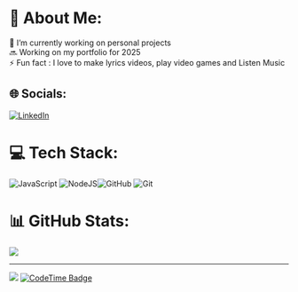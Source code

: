 # 💫 About Me:
🔭 I’m currently working on personal projects<br>🔜 Working on my portfolio for 2025<br>⚡ Fun fact : I love to make lyrics videos, play video games and Listen Music


## 🌐 Socials:
[![LinkedIn](https://img.shields.io/badge/LinkedIn-%230077B5.svg?logo=linkedin&logoColor=white)](https://linkedin.com/in/https://www.linkedin.com/in/adrian-mira-aasm27/) 

# 💻 Tech Stack:
![JavaScript](https://img.shields.io/badge/javascript-%23323330.svg?style=flat-square&logo=javascript&logoColor=%23F7DF1E)<!-- ![TypeScript](https://img.shields.io/badge/typescript-%23007ACC.svg?style=flat-square&logo=typescript&logoColor=white)! --> <!-- [Express.js](https://img.shields.io/badge/express.js-%23404d59.svg?style=flat-square&logo=express&logoColor=%2361DAFB) --> ![NodeJS](https://img.shields.io/badge/node.js-6DA55F?style=flat-square&logo=node.js&logoColor=white)<!--![Next JS](https://img.shields.io/badge/Next-black?style=flat-square&logo=next.js&logoColor=white)![React](https://img.shields.io/badge/react-%2320232a.svg?style=flat-square&logo=react&logoColor=%2361DAFB) -->![GitHub](https://img.shields.io/badge/github-%23121011.svg?style=flat-square&logo=github&logoColor=white) ![Git](https://img.shields.io/badge/git-%23F05033.svg?style=flat-square&logo=git&logoColor=white)
# 📊 GitHub Stats:
<!-- ![](https://nirzak-streak-stats.vercel.app/?user=DenzySr&theme=highcontrast&hide_border=false)<br/> -->
![](https://github-readme-stats.vercel.app/api/top-langs/?username=miraadrian&theme=highcontrast&hide_border=false&include_all_commits=false&count_private=false&layout=compact)

---
[![](https://visitcount.itsvg.in/api?id=DenzySr&icon=0&color=13)](https://visitcount.itsvg.in)
[![CodeTime Badge](https://img.shields.io/endpoint?style=flat-square&color=816&url=https%3A%2F%2Fapi.codetime.dev%2Fv3%2Fusers%2Fshield%3Fuid%3D33214)](https://codetime.dev)

<!-- Proudly created with GPRM ( https://gprm.itsvg.in ) -->
